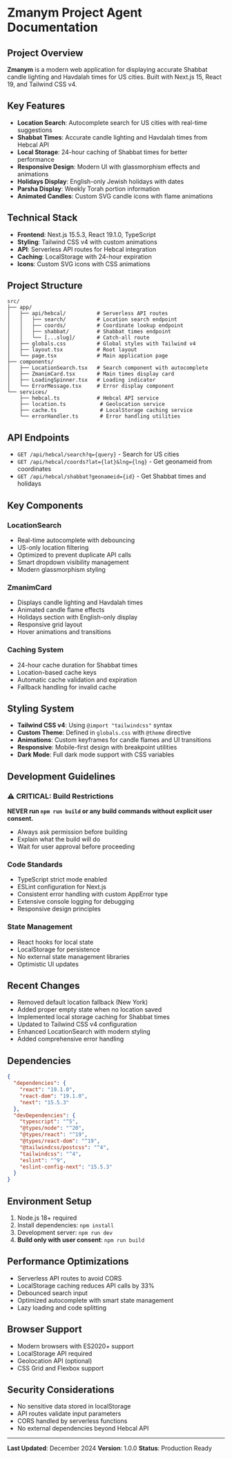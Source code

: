 # Zmanym Project Agent Documentation

## Project Overview
**Zmanym** is a modern web application for displaying accurate Shabbat candle lighting and Havdalah times for US cities. Built with Next.js 15, React 19, and Tailwind CSS v4.

## Key Features
- **Location Search**: Autocomplete search for US cities with real-time suggestions
- **Shabbat Times**: Accurate candle lighting and Havdalah times from Hebcal API
- **Local Storage**: 24-hour caching of Shabbat times for better performance
- **Responsive Design**: Modern UI with glassmorphism effects and animations
- **Holidays Display**: English-only Jewish holidays with dates
- **Parsha Display**: Weekly Torah portion information
- **Animated Candles**: Custom SVG candle icons with flame animations

## Technical Stack
- **Frontend**: Next.js 15.5.3, React 19.1.0, TypeScript
- **Styling**: Tailwind CSS v4 with custom animations
- **API**: Serverless API routes for Hebcal integration
- **Caching**: LocalStorage with 24-hour expiration
- **Icons**: Custom SVG icons with CSS animations

## Project Structure
```
src/
├── app/
│   ├── api/hebcal/          # Serverless API routes
│   │   ├── search/          # Location search endpoint
│   │   ├── coords/          # Coordinate lookup endpoint
│   │   ├── shabbat/         # Shabbat times endpoint
│   │   └── [...slug]/       # Catch-all route
│   ├── globals.css          # Global styles with Tailwind v4
│   ├── layout.tsx           # Root layout
│   └── page.tsx             # Main application page
├── components/
│   ├── LocationSearch.tsx   # Search component with autocomplete
│   ├── ZmanimCard.tsx       # Main times display card
│   ├── LoadingSpinner.tsx   # Loading indicator
│   └── ErrorMessage.tsx     # Error display component
└── services/
    ├── hebcal.ts            # Hebcal API service
    ├── location.ts           # Geolocation service
    ├── cache.ts              # LocalStorage caching service
    └── errorHandler.ts       # Error handling utilities
```

## API Endpoints
- `GET /api/hebcal/search?q={query}` - Search for US cities
- `GET /api/hebcal/coords?lat={lat}&lng={lng}` - Get geonameid from coordinates
- `GET /api/hebcal/shabbat?geonameid={id}` - Get Shabbat times and holidays

## Key Components

### LocationSearch
- Real-time autocomplete with debouncing
- US-only location filtering
- Optimized to prevent duplicate API calls
- Smart dropdown visibility management
- Modern glassmorphism styling

### ZmanimCard
- Displays candle lighting and Havdalah times
- Animated candle flame effects
- Holidays section with English-only display
- Responsive grid layout
- Hover animations and transitions

### Caching System
- 24-hour cache duration for Shabbat times
- Location-based cache keys
- Automatic cache validation and expiration
- Fallback handling for invalid cache

## Styling System
- **Tailwind CSS v4**: Using `@import "tailwindcss"` syntax
- **Custom Theme**: Defined in `globals.css` with `@theme` directive
- **Animations**: Custom keyframes for candle flames and UI transitions
- **Responsive**: Mobile-first design with breakpoint utilities
- **Dark Mode**: Full dark mode support with CSS variables

## Development Guidelines

### ⚠️ CRITICAL: Build Restrictions
**NEVER run `npm run build` or any build commands without explicit user consent.**
- Always ask permission before building
- Explain what the build will do
- Wait for user approval before proceeding

### Code Standards
- TypeScript strict mode enabled
- ESLint configuration for Next.js
- Consistent error handling with custom AppError type
- Extensive console logging for debugging
- Responsive design principles

### State Management
- React hooks for local state
- LocalStorage for persistence
- No external state management libraries
- Optimistic UI updates

## Recent Changes
- Removed default location fallback (New York)
- Added proper empty state when no location saved
- Implemented local storage caching for Shabbat times
- Updated to Tailwind CSS v4 configuration
- Enhanced LocationSearch with modern styling
- Added comprehensive error handling

## Dependencies
```json
{
  "dependencies": {
    "react": "19.1.0",
    "react-dom": "19.1.0", 
    "next": "15.5.3"
  },
  "devDependencies": {
    "typescript": "^5",
    "@types/node": "^20",
    "@types/react": "^19",
    "@types/react-dom": "^19",
    "@tailwindcss/postcss": "^4",
    "tailwindcss": "^4",
    "eslint": "^9",
    "eslint-config-next": "15.5.3"
  }
}
```

## Environment Setup
1. Node.js 18+ required
2. Install dependencies: `npm install`
3. Development server: `npm run dev`
4. **Build only with user consent**: `npm run build`

## Performance Optimizations
- Serverless API routes to avoid CORS
- LocalStorage caching reduces API calls by 33%
- Debounced search input
- Optimized autocomplete with smart state management
- Lazy loading and code splitting

## Browser Support
- Modern browsers with ES2020+ support
- LocalStorage API required
- Geolocation API (optional)
- CSS Grid and Flexbox support

## Security Considerations
- No sensitive data stored in localStorage
- API routes validate input parameters
- CORS handled by serverless functions
- No external dependencies beyond Hebcal API

---

**Last Updated**: December 2024
**Version**: 1.0.0
**Status**: Production Ready

